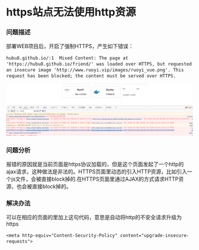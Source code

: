 # https站点无法使用http资源


<!--more-->

### 问题描述

部署WEB项目后，开启了强制HTTPS，产生如下错误：

```
hubu8.github.io/:1  Mixed Content: The page at 'https://hubu8.github.io/friend/' was loaded over HTTPS, but requested an insecure image 'http://www.ruoyi.vip/images/ruoyi_vue.png'. This request has been blocked; the content must be served over HTTPS.
```

![image-20230913165951398.png](/posts/前端/https站点无法使用http资源/image-20230913165951398.png)

### 问题分析

报错的原因就是当前页面是https协议加载的，但是这个页面发起了一个http的ajax请求，这种做法是非法的。HTTPS页面里动态的引入HTTP资源，比如引入一个js文件，会被直接block掉的.在HTTPS页面里通过AJAX的方式请求HTTP资源，也会被直接block掉的。

### 解决办法

可以在相应的页面的里加上这句代码，意思是自动将http的不安全请求升级为https

```
<meta http-equiv="Content-Security-Policy" content="upgrade-insecure-requests">
```


